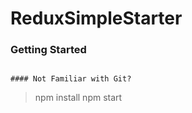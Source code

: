 # ReduxSimpleStarter

### Getting Started

```

#### Not Familiar with Git?

```
> npm install
> npm start
```
